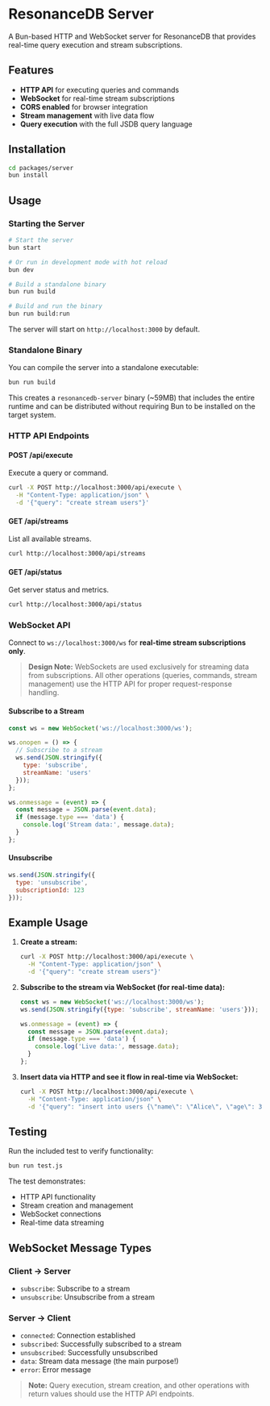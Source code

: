 # ResonanceDB Server

A Bun-based HTTP and WebSocket server for ResonanceDB that provides real-time query execution and stream subscriptions.

## Features

- **HTTP API** for executing queries and commands
- **WebSocket** for real-time stream subscriptions
- **CORS enabled** for browser integration
- **Stream management** with live data flow
- **Query execution** with the full JSDB query language

## Installation

```bash
cd packages/server
bun install
```

## Usage

### Starting the Server

```bash
# Start the server
bun start

# Or run in development mode with hot reload
bun dev

# Build a standalone binary
bun run build

# Build and run the binary
bun run build:run
```

The server will start on `http://localhost:3000` by default.

### Standalone Binary

You can compile the server into a standalone executable:

```bash
bun run build
```

This creates a `resonancedb-server` binary (~59MB) that includes the entire runtime and can be distributed without requiring Bun to be installed on the target system.

### HTTP API Endpoints

#### POST /api/execute
Execute a query or command.

```bash
curl -X POST http://localhost:3000/api/execute \
  -H "Content-Type: application/json" \
  -d '{"query": "create stream users"}'
```

#### GET /api/streams
List all available streams.

```bash
curl http://localhost:3000/api/streams
```

#### GET /api/status
Get server status and metrics.

```bash
curl http://localhost:3000/api/status
```

### WebSocket API

Connect to `ws://localhost:3000/ws` for **real-time stream subscriptions only**.

> **Design Note:** WebSockets are used exclusively for streaming data from subscriptions. All other operations (queries, commands, stream management) use the HTTP API for proper request-response handling.

#### Subscribe to a Stream

```javascript
const ws = new WebSocket('ws://localhost:3000/ws');

ws.onopen = () => {
  // Subscribe to a stream
  ws.send(JSON.stringify({
    type: 'subscribe',
    streamName: 'users'
  }));
};

ws.onmessage = (event) => {
  const message = JSON.parse(event.data);
  if (message.type === 'data') {
    console.log('Stream data:', message.data);
  }
};
```

#### Unsubscribe

```javascript
ws.send(JSON.stringify({
  type: 'unsubscribe',
  subscriptionId: 123
}));
```

## Example Usage

1. **Create a stream:**
   ```bash
   curl -X POST http://localhost:3000/api/execute \
     -H "Content-Type: application/json" \
     -d '{"query": "create stream users"}'
   ```

2. **Subscribe to the stream via WebSocket (for real-time data):**
   ```javascript
   const ws = new WebSocket('ws://localhost:3000/ws');
   ws.send(JSON.stringify({type: 'subscribe', streamName: 'users'}));
   
   ws.onmessage = (event) => {
     const message = JSON.parse(event.data);
     if (message.type === 'data') {
       console.log('Live data:', message.data);
     }
   };
   ```

3. **Insert data via HTTP and see it flow in real-time via WebSocket:**
   ```bash
   curl -X POST http://localhost:3000/api/execute \
     -H "Content-Type: application/json" \
     -d '{"query": "insert into users {\"name\": \"Alice\", \"age\": 30}"}'
   ```

## Testing

Run the included test to verify functionality:

```bash
bun run test.js
```

The test demonstrates:
- HTTP API functionality
- Stream creation and management
- WebSocket connections
- Real-time data streaming

## WebSocket Message Types

### Client → Server

- `subscribe`: Subscribe to a stream
- `unsubscribe`: Unsubscribe from a stream

### Server → Client

- `connected`: Connection established
- `subscribed`: Successfully subscribed to a stream
- `unsubscribed`: Successfully unsubscribed  
- `data`: Stream data message (the main purpose!)
- `error`: Error message

> **Note:** Query execution, stream creation, and other operations with return values should use the HTTP API endpoints. 